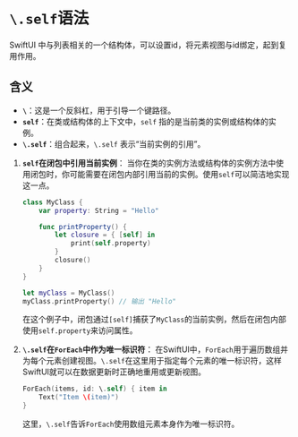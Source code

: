 # `\.self`语法

SwiftUI 中与列表相关的一个结构体，可以设置id，将元素视图与id绑定，起到复用作用。

## 含义

- **`\`**：这是一个反斜杠，用于引导一个键路径。
- **`self`**：在类或结构体的上下文中，`self` 指的是当前类的实例或结构体的实例。
- **`\.self`**：组合起来，`\.self` 表示“当前实例的引用”。

1. **`self`在闭包中引用当前实例**：
   当你在类的实例方法或结构体的实例方法中使用闭包时，你可能需要在闭包内部引用当前的实例。使用`self`可以简洁地实现这一点。

   ```swift
   class MyClass {
       var property: String = "Hello"

       func printProperty() {
           let closure = { [self] in
               print(self.property)
           }
           closure()
       }
   }

   let myClass = MyClass()
   myClass.printProperty() // 输出 "Hello"
   ```

   在这个例子中，闭包通过`[self]`捕获了`MyClass`的当前实例，然后在闭包内部使用`self.property`来访问属性。

2. **`\.self`在`ForEach`中作为唯一标识符**：
   在SwiftUI中，`ForEach`用于遍历数组并为每个元素创建视图。`\.self`在这里用于指定每个元素的唯一标识符，这样SwiftUI就可以在数据更新时正确地重用或更新视图。

   ```swift
   ForEach(items, id: \.self) { item in
       Text("Item \(item)")
   }
   ```

   这里，`\.self`告诉`ForEach`使用数组元素本身作为唯一标识符。

